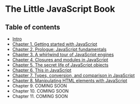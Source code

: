 # The Little JavaScript Book

## Table of contents

* [Intro](intro.md)
* [Chapter 1. Getting started with JavaScript](chapter1.md)
* [Chapter 2. Prologue: JavaScript fundamentals](chapter2.md)
* [Chapter 3. A whirlwind tour of JavaScript engines](chapter3.md)
* [Chapter 4. Closures and modules in JavaScript](chapter4.md)
* [Chapter 5. The secret life of JavaScript objects](chapter5.md)
* [Chapter 6. This in JavaScript](chapter6.md)
* [Chapter 7. Types, conversion, and comparison in JavaScript](chapter7.md)
* [Chapter 8. Manipulating HTML elements with JavaScript](chapter8.md)
* Chapter 9. COMING SOON
* Chapter 10. COMING SOON
* Chapter 11. COMING SOON